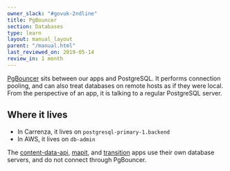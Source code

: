 ```yaml
---
owner_slack: "#govuk-2ndline"
title: PgBouncer
section: Databases
type: learn
layout: manual_layout
parent: "/manual.html"
last_reviewed_on: 2019-05-14
review_in: 1 month
---
```


[PgBouncer](https://pgbouncer.github.io/) sits between our apps and
PostgreSQL.  It performs connection pooling, and can also treat
databases on remote hosts as if they were local.  From the perspective
of an app, it is talking to a regular PostgreSQL server.

## Where it lives

* In Carrenza, it lives on `postgresql-primary-1.backend`
* In AWS, it lives on `db-admin`

The [content-data-api](/apps/content-data-api.html),
[mapit](/apps/mapit.html), and [transition](/apps/transition.html)
apps use their own database servers, and do not connect through
PgBouncer.
